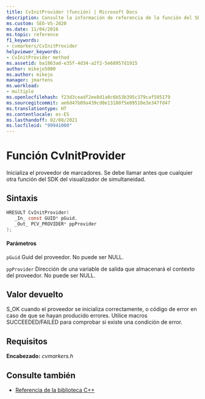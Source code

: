 ```yaml
---
title: CvInitProvider (función) | Microsoft Docs
description: Consulte la información de referencia de la función del SDK CvInitProvider del visualizador de simultaneidad (biblioteca de C).
ms.custom: SEO-VS-2020
ms.date: 11/04/2016
ms.topic: reference
f1_keywords:
- cvmarkers/CvInitProvider
helpviewer_keywords:
- CvInitProvider method
ms.assetid: ba1863ad-e35f-4d34-a2f2-5e68957d1915
author: mikejo5000
ms.author: mikejo
manager: jmartens
ms.workload:
- multiple
ms.openlocfilehash: f23d3ceadf2ee8d1a0c6b53b395c379caf505179
ms.sourcegitcommit: ae6d47b09a439cd0e13180f5e89510e3e347fd47
ms.translationtype: HT
ms.contentlocale: es-ES
ms.lasthandoff: 02/08/2021
ms.locfileid: "99941000"
---
```

# <a name="cvinitprovider-function"></a>Función CvInitProvider
Inicializa el proveedor de marcadores. Se debe llamar antes que cualquier otra función del SDK del visualizador de simultaneidad.

## <a name="syntax"></a>Sintaxis

```C
HRESULT CvInitProvider(
   _In_ const GUID* pGuid,
   _Out_ PCV_PROVIDER* ppProvider
);
```

#### <a name="parameters"></a>Parámetros
 `pGuid` Guid del proveedor. No puede ser NULL.

 `ppProvider` Dirección de una variable de salida que almacenará el contexto del proveedor. No puede ser NULL.

## <a name="return-value"></a>Valor devuelto
 S_OK cuando el proveedor se inicializa correctamente, o código de error en caso de que se hayan producido errores. Utilice macros SUCCEEDED/FAILED para comprobar si existe una condición de error.

## <a name="requirements"></a>Requisitos
 **Encabezado:** *cvmarkers.h*

## <a name="see-also"></a>Consulte también
- [Referencia de la biblioteca C++](../profiling/cpp-library-reference.md)